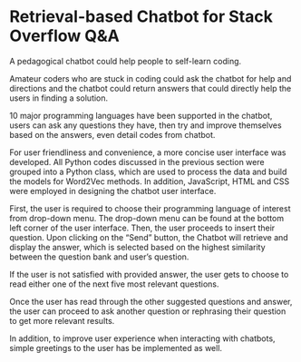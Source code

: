 # Retrieval-based Chatbot for Stack Overflow Q&A

A pedagogical chatbot could help people to self-learn coding. 

Amateur coders who are stuck in coding could ask the chatbot for help and directions and the chatbot could return answers that could directly help the users in finding a solution. 

10 major programming languages have been supported in the chatbot, users can ask any questions they have, then try and improve themselves based on the answers, even detail codes from chatbot. 

For user friendliness and convenience, a more concise user interface was developed. All Python codes discussed in the previous section were grouped into a Python class, which are used to process the data and build the models for Word2Vec methods. In addition, JavaScript, HTML and CSS were employed in designing the chatbot user interface. 

First, the user is required to choose their programming language of interest from drop-down menu. The drop-down menu can be found at the bottom left corner of the user interface. Then, the user proceeds to insert their question. Upon clicking on the “Send” button, the Chatbot will retrieve and display the answer, which is selected based on the highest similarity between the question bank and user’s question.

If the user is not satisfied with provided answer, the user gets to choose to read either one of the next five most relevant questions.

Once the user has read through the other suggested questions and answer, the user can proceed to ask another question or rephrasing their question to get more relevant results.

In addition, to improve user experience when interacting with chatbots, simple greetings to the user has be implemented as well.
